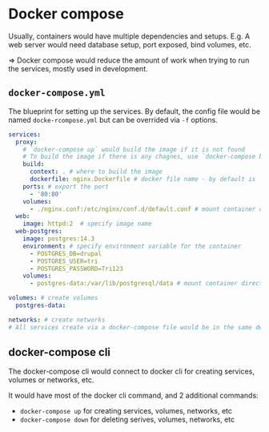 # Docker compose

Usually, containers would have multiple dependencies and setups. E.g. A web server would need database setup, port exposed, bind volumes, etc. 

=> Docker compose would reduce the amount of work when trying to run the services, mostly used in development.

## `docker-compose.yml`

The blueprint for setting up the services. By default, the config file would be named `docke-rcompose.yml` but can be overrided via `-f` options.

```yaml
services:
  proxy:
    # `docker-compose up` would build the image if it is not found
    # To build the image if there is any chagnes, use `docker-compose build` or `docker-compose up --build`
    build:
      context: . # where to build the image
      dockerfile: nginx.Dockerfile # docker file name - by default is `Dockerfile`
    ports: # export the port
      - '80:80'
    volumes: 
      - ./nginx.conf:/etc/nginx/conf.d/default.conf # mount container directory to host directory
  web:
    image: httpd:2  # specify image name
  web-postgres:
    image: postgres:14.3
    environment: # specify environment variable for the container
      - POSTGRES_DB=drupal
      - POSTGRES_USER=tri
      - POSTGRES_PASSWORD=Tri123
    volumes:
      - postgres-data:/var/lib/postgresql/data # mount container directory to volume

volumes: # create volumes
  postgres-data:

networks: # create networks
# All services create via a docker-compose file would be in the same default network by default.
```

## docker-compose cli

The docker-compose cli would connect to docker cli for creating services, volumes or networks, etc.

It would have most of the docker cli command, and 2 additional commands:

- `docker-compose up` for creating services, volumes, networks, etc
- `docker-compose down` for deleting serives, volumes, networks, etc